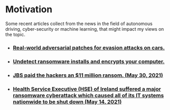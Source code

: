 # Motivation

Some recent articles collect from the news in the field of autonomous driving, cyber-security or machine learning, that might impact my views on the topic.

* ### [Real-world adversarial patches for evasion attacks on cars.](https://www.businessinsider.com/tesla-hackers-steer-into-oncoming-traffic-with-stickers-on-the-road-2019-4)

* ### [Undetect ransomware installs and encrypts your computer.](https://news.thewindowsclub.com/cerber-ransomware-evolves-89251/)

* ### [JBS paid the hackers an $11 million ransom. (May 30, 2021)](https://en.wikipedia.org/wiki/JBS_S.A._cyberattack)

* ### [Health Service Executive (HSE) of Ireland suffered a major ransomware cyberattack which caused all of its IT systems nationwide to be shut down (May 14, 2021)](https://en.wikipedia.org/wiki/Health_Service_Executive_ransomware_attack)